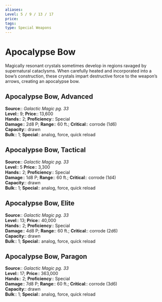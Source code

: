 ```yaml
---
aliases: 
Level: 5 / 9 / 13 / 17
price: 
tags: 
type: Special Weapons
---
```


# Apocalypse Bow

Magically resonant crystals sometimes develop in regions ravaged by supernatural cataclysms. When carefully heated and incorporated into a bow’s construction, these crystals impart destructive force to the weapon’s arrows, creating an apocalypse bow.  

## Apocalypse Bow, Advanced

**Source**:: _Galactic Magic pg. 33_  
**Level**:: 9;
**Price**:: 13,600  
**Hands**:: 2;
**Proficiency**:: Special  
**Damage**:: 2d8 P; **Range**:: 60 ft.;
**Critical**:: corrode (1d6)  
**Capacity**:: drawn  
**Bulk**:: 1;
**Special**:: analog, force, quick reload

## Apocalypse Bow, Tactical

**Source**:: _Galactic Magic pg. 33_  
**Level**:: 5
**Price**:: 3,300  
**Hands**:: 2;
**Proficiency**:: Special  
**Damage**:: 1d8 P; **Range**:: 60 ft.;
**Critical**:: corrode (1d4)  
**Capacity**:: drawn  
**Bulk**:: 1;
**Special**:: analog, force, quick reload

## Apocalypse Bow, Elite

**Source**:: _Galactic Magic pg. 33_  
**Level**:: 13;
**Price**:: 40,000  
**Hands**:: 2;
**Proficiency**:: Special  
**Damage**:: 4d8 P; **Range**:: 60 ft.;
**Critical**:: corrode (2d6)  
**Capacity**:: drawn  
**Bulk**:: 1;
**Special**:: analog, force, quick reload

## Apocalypse Bow, Paragon

**Source**:: _Galactic Magic pg. 33_  
**Level**:: 17;
**Price**:: 363,000  
**Hands**:: 2;
**Proficiency**:: Special  
**Damage**:: 7d8 P; **Range**:: 60 ft.;
**Critical**:: corrode (3d6)  
**Capacity**:: drawn  
**Bulk**:: 1;
**Special**:: analog, force, quick reload
